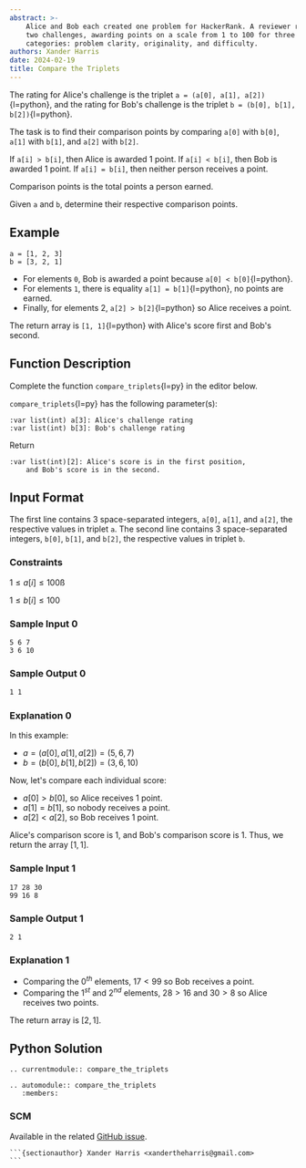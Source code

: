 ```yaml
---
abstract: >-
    Alice and Bob each created one problem for HackerRank. A reviewer rates the
    two challenges, awarding points on a scale from 1 to 100 for three
    categories: problem clarity, originality, and difficulty.
authors: Xander Harris
date: 2024-02-19
title: Compare the Triplets
---
```


The rating for Alice's challenge is the triplet
`a = (a[0], a[1], a[2])`{l=python}, and the rating for Bob's challenge is
the triplet `b = (b[0], b[1], b[2])`{l=python}.

The task is to find their comparison points by comparing `a[0]` with `b[0]`,
`a[1]` with `b[1]`, and `a[2]` with `b[2]`.

If `a[i] > b[i]`, then Alice is awarded 1 point.
If `a[i] < b[i]`, then Bob is awarded 1 point.
If `a[i] = b[i]`, then neither person receives a point.

Comparison points is the total points a person earned.

Given `a` and `b`, determine their respective comparison points.

## Example

```{code-block} python
a = [1, 2, 3]
b = [3, 2, 1]
```

- For elements `0`, Bob is awarded a point because `a[0] < b[0]`{l=python}.
- For elements `1`, there is equality `a[1] = b[1]`{l=python}, no points are earned.
- Finally, for elements 2, `a[2] > b[2]`{l=python} so Alice receives a point.

The return array is `[1, 1]`{l=python} with Alice's score first and Bob's second.

## Function Description

Complete the function `compare_triplets`{l=py} in the editor below.

`compare_triplets`{l=py} has the following parameter(s):

```{eval-rst}
:var list(int) a[3]: Alice's challenge rating
:var list(int) b[3]: Bob's challenge rating
```

Return

```{eval-rst}
:var list(int)[2]: Alice's score is in the first position,
    and Bob's score is in the second.
```

## Input Format

The first line contains 3 space-separated integers, `a[0]`, `a[1]`, and `a[2]`,
the respective values in triplet `a`.
The second line contains 3 space-separated integers, `b[0]`, `b[1]`, and `b[2]`,
the respective values in triplet `b`.

### Constraints

$1 ≤ a[i] ≤ 100$ß

$1 ≤ b[i] ≤ 100$

### Sample Input 0

```{code-block} shell
5 6 7
3 6 10
```

### Sample Output 0

```sh
1 1
```

### Explanation 0

In this example:

- $a = (a[0], a[1], a[2]) = (5, 6, 7)$
- $b = (b[0], b[1], b[2]) = (3, 6, 10)$

Now, let's compare each individual score:

- $a[0] > b[0]$, so Alice receives $1$ point.
- $a[1] = b[1]$, so nobody receives a point.
- $a[2] < a[2]$, so Bob receives $1$ point.

Alice's comparison score is $1$, and Bob's comparison score is $1$.
Thus, we return the array $[1, 1]$.

### Sample Input 1

```{code-block} shell
17 28 30
99 16 8
```

### Sample Output 1

```{code-block} shell
2 1
```

### Explanation 1

- Comparing the $0^{th}$ elements, $17 < 99$ so Bob receives a point.
- Comparing the $1^{st}$ and $2^{nd}$ elements, $28 > 16$ and $30 > 8$ so Alice
  receives two points.

The return array is $[2, 1]$.

## Python Solution

```{eval-rst}
.. currentmodule:: compare_the_triplets

.. automodule:: compare_the_triplets
   :members:
```

### SCM

Available in the related
[GitHub issue](https://github.com/edwardtheharris/hacker-rank/issues/6).

````{figure} /_static/img/compare_the_triplets/solved.jpeg
```{sectionauthor} Xander Harris <xandertheharris@gmail.com>
```
````
